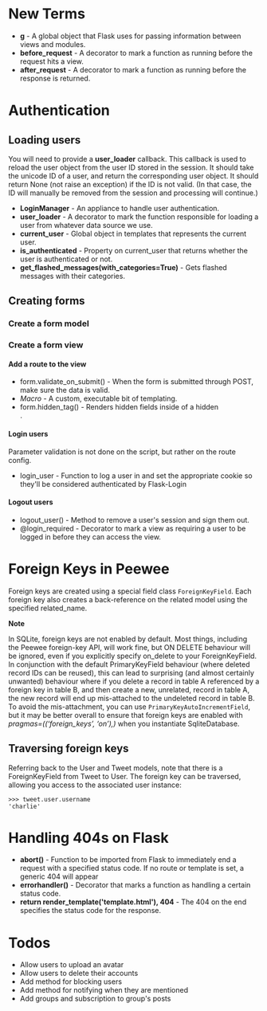# New Terms

* **g** - A global object that Flask uses for passing information between views and modules.
* **before_request** - A decorator to mark a function as running before the request hits a view.
* **after_request** - A decorator to mark a function as running before the response is returned.

# Authentication

## Loading users

You will need to provide a **user_loader** callback. This callback is used to reload the user object from the user ID stored in the session. It should take the unicode ID of a user, and return the corresponding user object. It should return None (not raise an exception) if the ID is not valid. (In that case, the ID will manually be removed from the session and processing will continue.)

* **LoginManager** - An appliance to handle user authentication.
* **user_loader** - A decorator to mark the function responsible for loading a user from whatever data source we use.
* **current_user** - Global object in templates that represents the current user.
* **is\_authenticated**  - Property on current_user that returns whether the user is authenticated or not.
* **get_flashed_messages(with_categories=True)** - Gets flashed messages with their categories.

## Creating forms

### Create a form model

### Create a form view

#### Add a route to the view
* form.validate_on_submit() - When the form is submitted through POST, make sure the data is valid.
* *Macro* - A custom, executable bit of templating.
* form.hidden_tag() - Renders hidden fields inside of a hidden <div>.

#### Login users

Parameter validation is not done on the script, but rather on the route config.

* login_user - Function to log a user in and set the appropriate cookie so they'll be considered authenticated by Flask-Login

#### Logout users

* logout_user() - Method to remove a user's session and sign them out.
* @login_required - Decorator to mark a view as requiring a user to be logged in before they can access the view.

# Foreign Keys in Peewee

Foreign keys are created using a special field class ```ForeignKeyField```. Each foreign key also creates a back-reference on the related model using the specified related_name.

**Note**

In SQLite, foreign keys are not enabled by default. Most things, including the Peewee foreign-key API, will work fine, but ON DELETE behaviour will be ignored, even if you explicitly specify on\_delete to your ForeignKeyField. In conjunction with the default PrimaryKeyField behaviour (where deleted record IDs can be reused), this can lead to surprising (and almost certainly unwanted) behaviour where if you delete a record in table A referenced by a foreign key in table B, and then create a new, unrelated, record in table A, the new record will end up mis-attached to the undeleted record in table B. To avoid the mis-attachment, you can use ```PrimaryKeyAutoIncrementField```, but it may be better overall to ensure that foreign keys are enabled with _pragmas=((‘foreign_keys’, ‘on’),)_ when you instantiate SqliteDatabase.

## Traversing foreign keys
Referring back to the User and Tweet models, note that there is a ForeignKeyField from Tweet to User. The foreign key can be traversed, allowing you access to the associated user instance:

```
>>> tweet.user.username
'charlie'
```

# Handling 404s on Flask

* **abort()** - Function to be imported from Flask to immediately end a request with a specified status code. If no route or template is set, a generic 404 will appear
* **errorhandler()** - Decorator that marks a function as handling a certain status code.
* **return render_template('template.html'), 404** - The 404 on the end specifies the status code for the response.

# Todos

* Allow users to upload an avatar
* Allow users to delete their accounts
* Add method for blocking users
* Add method for notifying when they are mentioned
* Add groups and subscription to group's posts